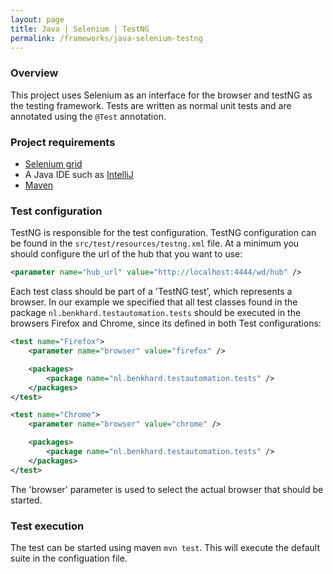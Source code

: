 ```yaml
---
layout: page
title: Java | Selenium | TestNG
permalink: /frameworks/java-selenium-testng
---
```

### Overview
This project uses Selenium as an interface for the browser and testNG as the testing framework. Tests are written as normal unit tests and are annotated using the `@Test` annotation.

### Project requirements
- [Selenium grid](selenium-grid)
- A Java IDE such as [IntelliJ](https://www.jetbrains.com/idea/download/)
- [Maven](https://maven.apache.org/download.cgi)

### Test configuration
TestNG is responsible for the test configuration. TestNG configuration can be found in the `src/test/resources/testng.xml` file. At a minimum you should configure the url of the hub that you want to use:

```xml
<parameter name="hub_url" value="http://localhost:4444/wd/hub" />
```

Each test class should be part of a 'TestNG test', which represents a browser. In our example we specified that all test classes found in the package `nl.benkhard.testautomation.tests` should be executed in the browsers Firefox and Chrome, since its defined in both Test configurations:

```xml
<test name="Firefox">
    <parameter name="browser" value="firefox" />

    <packages>
        <package name="nl.benkhard.testautomation.tests" />
    </packages>
</test>

<test name="Chrome">
    <parameter name="browser" value="chrome" />

    <packages>
        <package name="nl.benkhard.testautomation.tests" />
    </packages>
</test>
```
The 'browser' parameter is used to select the actual browser that should be started.

### Test execution
The test can be started using maven `mvn test`. This will execute the default suite in the configuation file.
